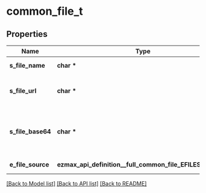 # common_file_t

## Properties
Name | Type | Description | Notes
------------ | ------------- | ------------- | -------------
**s_file_name** | **char \*** | The name of the file | 
**s_file_url** | **char \*** | The URL used to reach the File | [optional] 
**s_file_base64** | **char \*** | The Base64 encoded binary content of the File | [optional] 
**e_file_source** | **ezmax_api_definition__full_common_file_EFILESOURCE_e** | The source of the File | 

[[Back to Model list]](../README.md#documentation-for-models) [[Back to API list]](../README.md#documentation-for-api-endpoints) [[Back to README]](../README.md)


